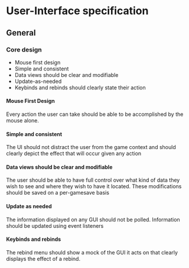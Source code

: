 # User-Interface specification

## General

### Core design

- Mouse first design
- Simple and consistent
- Data views should be clear and modifiable
- Update-as-needed
- Keybinds and rebinds should clearly state their action

#### Mouse First Design
Every action the user can take should be able to be accomplished by the mouse alone.

#### Simple and consistent
The UI should not distract the user from the game context and should clearly
depict the effect that will occur given any action

#### Data views should be clear and modifiable
The user should be able to have full control over what kind of data they wish to see
and where they wish to have it located. These modifications should be saved on a 
per-gamesave basis

#### Update as needed
The information displayed on any GUI should not be polled. Information should
be updated using event listeners

#### Keybinds and rebinds
The rebind menu should show a mock of the GUI it acts on that clearly displays the
effect of a rebind.



